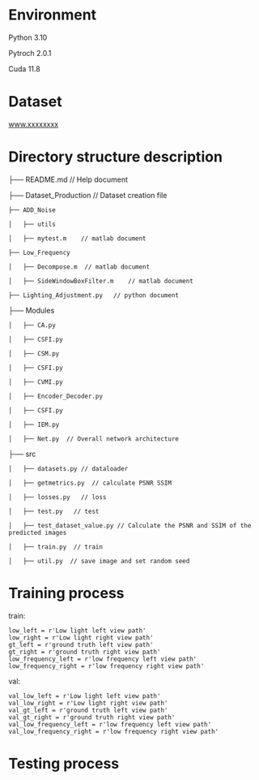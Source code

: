 # Environment
Python 3.10

Pytroch 2.0.1

Cuda 11.8
# Dataset

www.xxxxxxxx
# Directory structure description

├── README.md           // Help document
    
├── Dataset_Production    // Dataset creation file
    
    ├── ADD_Noise             
    
    │   ├── utils
    
    │   ├── mytest.m    // matlab document
    
    ├── Low_Frequency             
    
    │   ├── Decompose.m  // matlab document
    
    │   ├── SideWindowBoxFilter.m    // matlab document
    
    ├── Lighting_Adjustment.py   // python document 
    
├── Modules    
    
    │   ├── CA.py
    
    │   ├── CSFI.py
    
    │   ├── CSM.py
    
    │   ├── CSFI.py
    
    │   ├── CVMI.py
  
    │   ├── Encoder_Decoder.py
    
    │   ├── CSFI.py
    
    │   ├── IEM.py
    
    │   ├── Net.py  // Overall network architecture
    
├── src    
    
    │   ├── datasets.py // dataloader
    
    │   ├── getmetrics.py  // calculate PSNR SSIM
    
    │   ├── losses.py   // loss
    
    │   ├── test.py   // test
    
    │   ├── test_dataset_value.py // Calculate the PSNR and SSIM of the predicted images
  
    │   ├── train.py  // train
    
    │   ├── util.py  // save image and set random seed
    
# Training process
train:

    low_left = r'Low light left view path'
    low_right = r'Low light right view path'
    gt_left = r'ground truth left view path'
    gt_right = r'ground truth right view path'
    low_frequency_left = r'low frequency left view path'
    low_frequency_right = r'low frequency right view path'

val:

    val_low_left = r'Low light left view path'
    val_low_right = r'Low light right view path'
    val_gt_left = r'ground truth left view path'
    val_gt_right = r'ground truth right view path'
    val_low_frequency_left = r'low frequency left view path'
    val_low_frequency_right = r'low frequency right view path'
# Testing process

